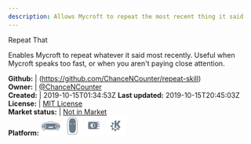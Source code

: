 ```yaml
---
description: Allows Mycroft to repeat the most recent thing it said
---
```

Repeat That

Enables Mycroft to repeat whatever it said most recently. Useful when Mycroft speaks too fast, or when you aren't paying close attention.

**Github:** | (https://github.com/ChanceNCounter/repeat-skill)  
**Owner:** | [@ChanceNCounter](https://github.com/ChanceNCounter)  
**Created:** | 2019-10-15T01:34:53Z  **Last updated:** 2019-10-15T20:45:03Z  
**License:** | [MIT License](https://api.github.com/licenses/mit)  
**Market status:** | [Not in Market](https://market.mycroft.ai/skill/)  
**Platform:**   ![](.gitbook/assets/mark-1-icon.png)  ![](.gitbook/assets/mark-2-icon.png)  ![](.gitbook/assets/picroft-icon.png)  ![](.gitbook/assets/kde.png)   
